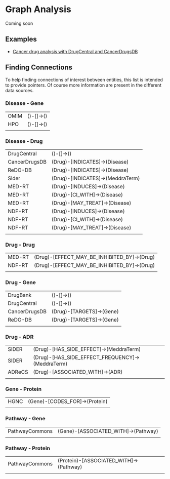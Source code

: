 # Graph Analysis

Coming soon

## Examples

  * [Cancer drug analysis with DrugCentral and CancerDrugsDB](./examples/CancerDrugs.md)

## Finding Connections

To help finding connections of interest between entities, this list is intended to provide pointers. Of course more information are present in the different data sources.

### Disease - Gene

|      |   |
| ---- | - |
| OMIM | ()-[]->() |
| HPO  | ()-[]->() |
|      |   |

### Disease - Drug

|               |   |
| ------------- | - |
| DrugCentral   | ()-[]->() |
| CancerDrugsDB | (Drug)-[INDICATES]->(Disease) |
| ReDO-DB       | (Drug)-[INDICATES]->(Disease) |
| Sider         | (Drug)-[INDICATES]->(MeddraTerm) |
| MED-RT        | (Drug)-[INDUCES]->(Disease) |
| MED-RT        | (Drug)-[CI_WITH]->(Disease) |
| MED-RT        | (Drug)-[MAY_TREAT]->(Disease) |
| NDF-RT        | (Drug)-[INDUCES]->(Disease) |
| NDF-RT        | (Drug)-[CI_WITH]->(Disease) |
| NDF-RT        | (Drug)-[MAY_TREAT]->(Disease) |
|               |   |

### Drug - Drug

|               |   |
| ------------- | - |
| MED-RT        | (Drug)-[EFFECT_MAY_BE_INHIBITED_BY]->(Drug) |
| NDF-RT        | (Drug)-[EFFECT_MAY_BE_INHIBITED_BY]->(Drug) |
|               |   |

### Drug - Gene

|               |   |
| ------------- | - |
| DrugBank      | ()-[]->() |
| DrugCentral   | ()-[]->() |
| CancerDrugsDB | (Drug)-[TARGETS]->(Gene) |
| ReDO-DB       | (Drug)-[TARGETS]->(Gene) |
|               |   |

### Drug - ADR

|        |   |
| ------ | - |
| SIDER  | (Drug)-[HAS_SIDE_EFFECT]->(MeddraTerm) |
| SIDER  | (Drug)-[HAS_SIDE_EFFECT_FREQUENCY]->(MeddraTerm) |
| ADReCS | (Drug)-[ASSOCIATED_WITH]->(ADR) |
|        |   |

### Gene - Protein

|      |   |
| ---- | - |
| HGNC | (Gene)-[CODES_FOR]->(Protein) |
|      |   |

### Pathway - Gene

|                |   |
| -------------- | - |
| PathwayCommons | (Gene)-[ASSOCIATED_WITH]->(Pathway) |
|                |   |

### Pathway - Protein

|                |   |
| -------------- | - |
| PathwayCommons | (Protein)-[ASSOCIATED_WITH]->(Pathway) |
|                |   |
